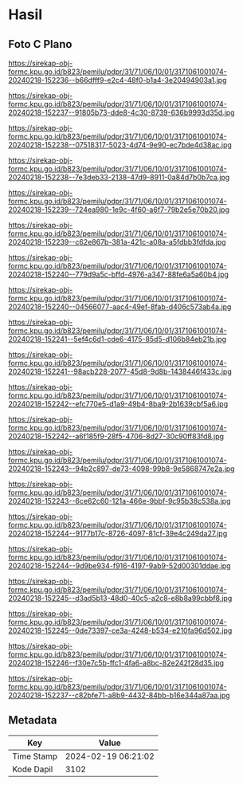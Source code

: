 # Hasil

## Foto C Plano

https://sirekap-obj-formc.kpu.go.id/b823/pemilu/pdpr/31/71/06/10/01/3171061001074-20240218-152236--b66dfff9-e2c4-48f0-b1a4-3e20494903a1.jpg

https://sirekap-obj-formc.kpu.go.id/b823/pemilu/pdpr/31/71/06/10/01/3171061001074-20240218-152237--91805b73-dde8-4c30-8739-636b9993d35d.jpg

https://sirekap-obj-formc.kpu.go.id/b823/pemilu/pdpr/31/71/06/10/01/3171061001074-20240218-152238--07518317-5023-4d74-9e90-ec7bde4d38ac.jpg

https://sirekap-obj-formc.kpu.go.id/b823/pemilu/pdpr/31/71/06/10/01/3171061001074-20240218-152238--7e3deb33-2138-47d9-8911-0a84d7b0b7ca.jpg

https://sirekap-obj-formc.kpu.go.id/b823/pemilu/pdpr/31/71/06/10/01/3171061001074-20240218-152239--724ea980-1e9c-4f60-a6f7-79b2e5e70b20.jpg

https://sirekap-obj-formc.kpu.go.id/b823/pemilu/pdpr/31/71/06/10/01/3171061001074-20240218-152239--c62e867b-381a-421c-a08a-a5fdbb3fdfda.jpg

https://sirekap-obj-formc.kpu.go.id/b823/pemilu/pdpr/31/71/06/10/01/3171061001074-20240218-152240--779d9a5c-bffd-4976-a347-88fe6a5a60b4.jpg

https://sirekap-obj-formc.kpu.go.id/b823/pemilu/pdpr/31/71/06/10/01/3171061001074-20240218-152240--04566077-aac4-49ef-8fab-d406c573ab4a.jpg

https://sirekap-obj-formc.kpu.go.id/b823/pemilu/pdpr/31/71/06/10/01/3171061001074-20240218-152241--5ef4c6d1-cde6-4175-85d5-d106b84eb21b.jpg

https://sirekap-obj-formc.kpu.go.id/b823/pemilu/pdpr/31/71/06/10/01/3171061001074-20240218-152241--98acb228-2077-45d8-9d8b-1438446f433c.jpg

https://sirekap-obj-formc.kpu.go.id/b823/pemilu/pdpr/31/71/06/10/01/3171061001074-20240218-152242--efc770e5-d1a9-49b4-8ba9-2b1639cbf5a6.jpg

https://sirekap-obj-formc.kpu.go.id/b823/pemilu/pdpr/31/71/06/10/01/3171061001074-20240218-152242--a6f185f9-28f5-4706-8d27-30c90ff83fd8.jpg

https://sirekap-obj-formc.kpu.go.id/b823/pemilu/pdpr/31/71/06/10/01/3171061001074-20240218-152243--94b2c897-de73-4098-99b8-9e5868747e2a.jpg

https://sirekap-obj-formc.kpu.go.id/b823/pemilu/pdpr/31/71/06/10/01/3171061001074-20240218-152243--6ce62c60-121a-466e-9bbf-9c95b38c538a.jpg

https://sirekap-obj-formc.kpu.go.id/b823/pemilu/pdpr/31/71/06/10/01/3171061001074-20240218-152244--9177b17c-8726-4097-81cf-39e4c249da27.jpg

https://sirekap-obj-formc.kpu.go.id/b823/pemilu/pdpr/31/71/06/10/01/3171061001074-20240218-152244--9d9be934-f916-4197-9ab9-52d00301ddae.jpg

https://sirekap-obj-formc.kpu.go.id/b823/pemilu/pdpr/31/71/06/10/01/3171061001074-20240218-152245--d3ad5b13-48d0-40c5-a2c8-e8b8a99cbbf8.jpg

https://sirekap-obj-formc.kpu.go.id/b823/pemilu/pdpr/31/71/06/10/01/3171061001074-20240218-152245--0de73397-ce3a-4248-b534-e210fa96d502.jpg

https://sirekap-obj-formc.kpu.go.id/b823/pemilu/pdpr/31/71/06/10/01/3171061001074-20240218-152246--f30e7c5b-ffc1-4fa6-a8bc-82e242f28d35.jpg

https://sirekap-obj-formc.kpu.go.id/b823/pemilu/pdpr/31/71/06/10/01/3171061001074-20240218-152237--c82bfe71-a8b9-4432-84bb-b16e344a87aa.jpg


## Metadata

| Key        | Value               |
| ---------- | ------------------- |
| Time Stamp | 2024-02-19 06:21:02 |
| Kode Dapil | 3102                |



